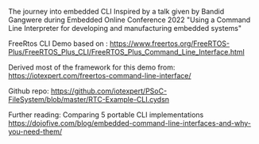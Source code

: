 The journey into embedded CLI 
Inspired by a talk given by Bandid Gangwere during Embedded Online Conference 2022 "Using a Command Line Interpreter for developing and manufacturing embedded systems"

FreeRtos CLI Demo based on :  https://www.freertos.org/FreeRTOS-Plus/FreeRTOS_Plus_CLI/FreeRTOS_Plus_Command_Line_Interface.html

Derived most of the framework for this demo from:  https://iotexpert.com/freertos-command-line-interface/

Github repo: https://github.com/iotexpert/PSoC-FileSystem/blob/master/RTC-Example-CLI.cydsn

Further reading: Comparing 5 portable CLI implementations
https://dojofive.com/blog/embedded-command-line-interfaces-and-why-you-need-them/